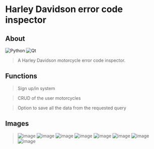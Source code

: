 # Harley Davidson error code inspector

## About
![Python](https://img.shields.io/badge/python-3670A0?style=for-the-badge&logo=python&logoColor=ffdd54) ![Qt](https://img.shields.io/badge/Qt-%23217346.svg?style=for-the-badge&logo=Qt&logoColor=white)
> A Harley Davidson motorcycle error code inspector.

## Functions
> Sign up/in system

> CRUD of the user motorcycles

> Option to save all the data from the requested query

## Images
> ![image](https://user-images.githubusercontent.com/98183878/197887342-7d36c362-a6b1-4ec5-913b-8df2ab7a708d.png)
> ![image](https://user-images.githubusercontent.com/98183878/197887383-5b8069a6-b326-40b0-8d21-72313658846f.png)
> ![image](https://user-images.githubusercontent.com/98183878/197887463-50bbad88-ee70-4201-a942-a94e591051e0.png)
> ![image](https://user-images.githubusercontent.com/98183878/197887495-d17ebc3b-f36a-4825-bf4d-088b8853a997.png)
> ![image](https://user-images.githubusercontent.com/98183878/197887544-c1a56321-eb48-4978-a52c-ea3ac3d5f3d4.png)
> ![image](https://user-images.githubusercontent.com/98183878/197887609-5b5a92de-184f-47f6-b4d5-cfa684a17106.png)
> ![image](https://user-images.githubusercontent.com/98183878/197887661-603b1efe-13ec-48ca-ae61-835b5bd1432a.png)
> ![image](https://user-images.githubusercontent.com/98183878/197887727-ebca8f1b-bc8d-4491-bc4f-a9cec5d1eb8e.png)
